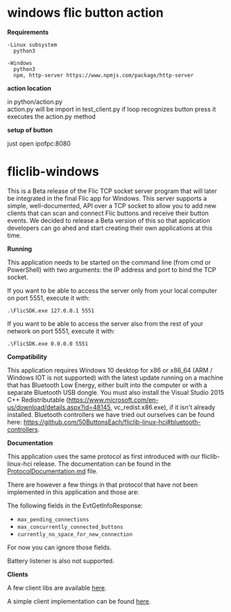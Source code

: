# windows flic button action
  **Requirements**
  
    -Linux subsystem
      python3
    
    -Windows
      python3
      npm, http-server https://www.npmjs.com/package/http-server
      
  **action location**
  
   in python/action.py    
   action.py will be import in test_client.py
   if loop recognizes button press it executes the action.py method
    
  **setup of button**
  
  just open ipofpc:8080
  


# fliclib-windows

This is a Beta release of the Flic TCP socket server program that will later be integrated in the final Flic app for Windows. This server supports a simple, well-documented, API over a TCP socket to allow you to add new clients that can scan and connect Flic buttons and receive their button events. We decided to release a Beta version of this so that application developers can go ahed and start creating their own applications at this time.

**Running**

This application needs to be started on the command line (from cmd or PowerShell) with two arguments: the IP address and port to bind the TCP socket.

If you want to be able to access the server only from your local computer on port 5551, execute it with:

```
.\FlicSDK.exe 127.0.0.1 5551
```

If you want to be able to access the server also from the rest of your network on port 5551, execute it with:
```
.\FlicSDK.exe 0.0.0.0 5551
```

**Compatibility**

This application requires Windows 10 desktop for x86 or x86_64 (ARM / Windows IOT is not supported) with the latest update running on a machine that has Bluetooth Low Energy, either built into the computer or with a separate Bluetooth USB dongle. You must also install the Visual Studio 2015 C++ Redistributable (https://www.microsoft.com/en-us/download/details.aspx?id=48145, vc_redist.x86.exe), if it isn't already installed. Bluetooth controllers we have tried out ourselves can be found here: https://github.com/50ButtonsEach/fliclib-linux-hci#bluetooth-controllers.

**Documentation**

This application uses the same protocol as first introduced with our fliclib-linux-hci release. The documentation can be found in the [ProtocolDocumentation.md](https://github.com/50ButtonsEach/fliclib-linux-hci/blob/master/ProtocolDocumentation.md) file.

There are however a few things in that protocol that have not been implemented in this application and those are:

The following fields in the EvtGetInfoResponse:

* `max_pending_connections`
* `max_concurrently_connected_buttons`
* `currently_no_space_for_new_connection`

For now you can ignore those fields.

Battery listener is also not supported.

**Clients**

A few client libs are available [here](https://github.com/50ButtonsEach/fliclib-linux-hci/tree/master/clientlib).

A simple client implementation can be found [here](https://github.com/50ButtonsEach/fliclib-linux-hci/tree/master/simpleclient).






